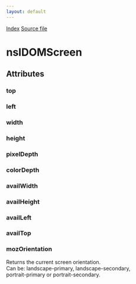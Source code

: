 ```yaml
---
layout: default
---
```

<div id='links'><a href="../index.html">Index</a>
<a href="http://dxr.mozilla.org/mozilla-central/source/dom/interfaces/base/nsIDOMScreen.idl">Source file</a>
</div>

# nsIDOMScreen #

## Attributes ##

### top ###

### left ###

### width ###

### height ###

### pixelDepth ###

### colorDepth ###

### availWidth ###

### availHeight ###

### availLeft ###

### availTop ###

### mozOrientation ###
  
Returns the current screen orientation.  
Can be: landscape-primary, landscape-secondary,  
        portrait-primary or portrait-secondary.  
  
